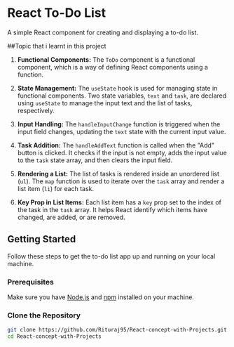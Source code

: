 # React To-Do List

A simple React component for creating and displaying a to-do list.

##Topic that i learnt in this project

1. **Functional Components:**
   The `ToDo` component is a functional component, which is a way of defining React components using a function.

2. **State Management:**
   The `useState` hook is used for managing state in functional components. Two state variables, `text` and `task`, are declared using `useState` to manage the input text and the list of tasks, respectively.

3. **Input Handling:**
   The `handleInputChange` function is triggered when the input field changes, updating the `text` state with the current input value.

4. **Task Addition:**
   The `handleAddText` function is called when the "Add" button is clicked. It checks if the input is not empty, adds the input value to the `task` state array, and then clears the input field.

5. **Rendering a List:**
   The list of tasks is rendered inside an unordered list (`ul`). The `map` function is used to iterate over the `task` array and render a list item (`li`) for each task.

6. **Key Prop in List Items:**
   Each list item has a `key` prop set to the index of the task in the `task` array. It helps React identify which items have changed, are added, or are removed.


## Getting Started

Follow these steps to get the to-do list app up and running on your local machine.

### Prerequisites

Make sure you have [Node.js](https://nodejs.org/) and [npm](https://www.npmjs.com/) installed on your machine.

### Clone the Repository

```bash
git clone https://github.com/Rituraj95/React-concept-with-Projects.git
cd React-concept-with-Projects
